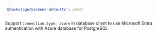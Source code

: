 ```yaml
---
'@backstage/backend-defaults': patch
---
```


Support `connection.type: azure` in database client to use Microsoft Entra authentication with Azure database for PostgreSQL

